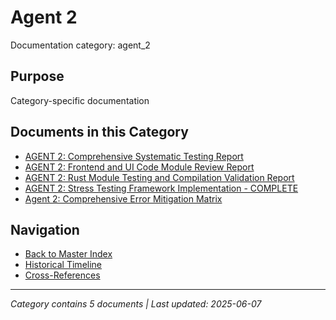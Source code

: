 # Agent 2

Documentation category: agent_2

## Purpose

Category-specific documentation

## Documents in this Category

- [AGENT 2: Comprehensive Systematic Testing Report](../agent_reports/agent_2/AGENT_2_COMPREHENSIVE_TESTING_REPORT.md)
- [AGENT 2: Frontend and UI Code Module Review Report](../agent_reports/agent_2/AGENT_2_FRONTEND_UI_REVIEW_REPORT.md)
- [AGENT 2: Rust Module Testing and Compilation Validation Report](../agent_reports/agent_2/AGENT_2_RUST_TESTING_VALIDATION_REPORT.md)
- [AGENT 2: Stress Testing Framework Implementation - COMPLETE](../agent_reports/agent_2/AGENT_2_STRESS_TESTING_FRAMEWORK_COMPLETE.md)
- [Agent 2: Comprehensive Error Mitigation Matrix](../agent_reports/agent_2/AGENT_2_ERROR_MITIGATION_MATRIX.md)

## Navigation

- [Back to Master Index](../00_MASTER_DOCUMENTATION_INDEX.md)
- [Historical Timeline](../HISTORICAL_TIMELINE_INDEX.md)
- [Cross-References](../CROSS_REFERENCE_INDEX.md)

---

*Category contains 5 documents | Last updated: 2025-06-07*
